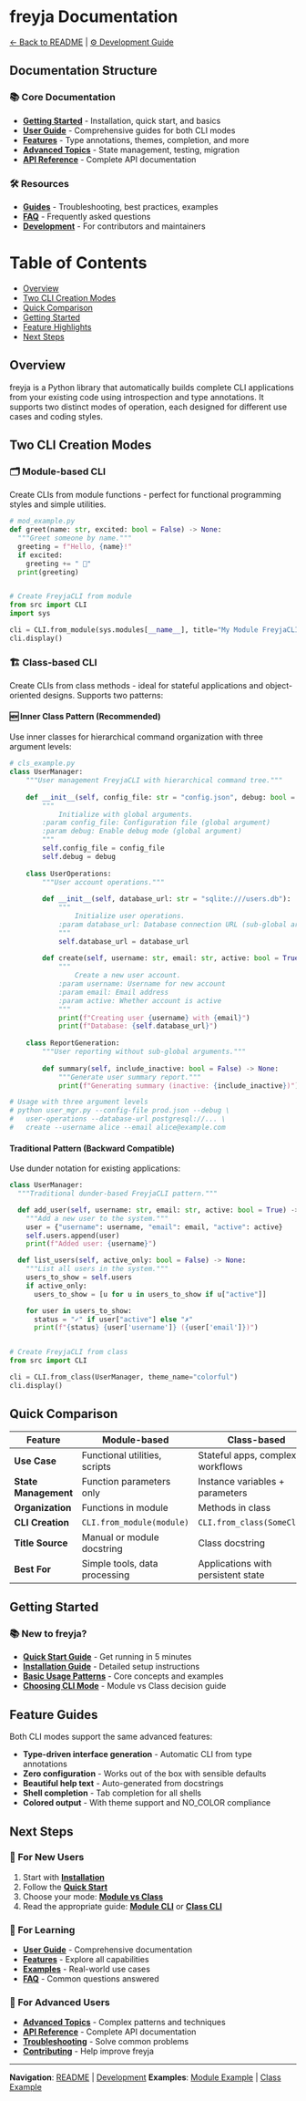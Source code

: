 # freyja Documentation

[← Back to README](../README.md) | [⚙️ Development Guide](../CLAUDE.md)

## Documentation Structure

### 📚 Core Documentation
- **[Getting Started](getting-started/index.md)** - Installation, quick start, and basics
- **[User Guide](user-guide/index.md)** - Comprehensive guides for both CLI modes
- **[Features](features/index.md)** - Type annotations, themes, completion, and more
- **[Advanced Topics](advanced/index.md)** - State management, testing, migration
- **[API Reference](reference/index.md)** - Complete API documentation

### 🛠️ Resources
- **[Guides](guides/index.md)** - Troubleshooting, best practices, examples
- **[FAQ](faq.md)** - Frequently asked questions
- **[Development](development/index.md)** - For contributors and maintainers

# Table of Contents
- [Overview](#overview)
- [Two CLI Creation Modes](#two-cli-creation-modes)
- [Quick Comparison](#quick-comparison)
- [Getting Started](#getting-started)
- [Feature Highlights](#feature-highlights)
- [Next Steps](#next-steps)

## Overview

freyja is a Python library that automatically builds complete CLI applications from your existing code using introspection and type annotations. It supports two distinct modes of operation, each designed for different use cases and coding styles.

## Two CLI Creation Modes

### 🗂️ Module-based CLI
Create CLIs from module functions - perfect for functional programming styles and simple utilities.

```python
# mod_example.py
def greet(name: str, excited: bool = False) -> None:
  """Greet someone by name."""
  greeting = f"Hello, {name}!"
  if excited:
    greeting += " 🎉"
  print(greeting)


# Create FreyjaCLI from module
from src import CLI
import sys

cli = CLI.from_module(sys.modules[__name__], title="My Module FreyjaCLI")
cli.display()
```

### 🏗️ Class-based CLI
Create CLIs from class methods - ideal for stateful applications and object-oriented designs. Supports two patterns:

#### **🆕 Inner Class Pattern (Recommended)**
Use inner classes for hierarchical command organization with three argument levels:

```python
# cls_example.py
class UserManager:
    """User management FreyjaCLI with hierarchical command tree."""
    
    def __init__(self, config_file: str = "config.json", debug: bool = False):
        """
            Initialize with global arguments.        
        :param config_file: Configuration file (global argument)
        :param debug: Enable debug mode (global argument)
        """
        self.config_file = config_file
        self.debug = debug
    
    class UserOperations:
        """User account operations."""
        
        def __init__(self, database_url: str = "sqlite:///users.db"):
            """
                Initialize user operations.            
            :param database_url: Database connection URL (sub-global argument)
            """
            self.database_url = database_url
        
        def create(self, username: str, email: str, active: bool = True) -> None:
            """
                Create a new user account.            
            :param username: Username for new account
            :param email: Email address
            :param active: Whether account is active
            """
            print(f"Creating user {username} with {email}")
            print(f"Database: {self.database_url}")
    
    class ReportGeneration:
        """User reporting without sub-global arguments."""
        
        def summary(self, include_inactive: bool = False) -> None:
            """Generate user summary report."""
            print(f"Generating summary (inactive: {include_inactive})")

# Usage with three argument levels
# python user_mgr.py --config-file prod.json --debug \
#   user-operations --database-url postgresql://... \
#   create --username alice --email alice@example.com
```

#### **Traditional Pattern (Backward Compatible)**
Use dunder notation for existing applications:

```python
class UserManager:
  """Traditional dunder-based FreyjaCLI pattern."""

  def add_user(self, username: str, email: str, active: bool = True) -> None:
    """Add a new user to the system."""
    user = {"username": username, "email": email, "active": active}
    self.users.append(user)
    print(f"Added user: {username}")

  def list_users(self, active_only: bool = False) -> None:
    """List all users in the system."""
    users_to_show = self.users
    if active_only:
      users_to_show = [u for u in users_to_show if u["active"]]

    for user in users_to_show:
      status = "✓" if user["active"] else "✗"
      print(f"{status} {user['username']} ({user['email']})")


# Create FreyjaCLI from class
from src import CLI

cli = CLI.from_class(UserManager, theme_name="colorful")
cli.display()
```

## Quick Comparison

| Feature | Module-based | Class-based |
|---------|-------------|-------------|
| **Use Case** | Functional utilities, scripts | Stateful apps, complex workflows |
| **State Management** | Function parameters only | Instance variables + parameters |
| **Organization** | Functions in module | Methods in class |
| **CLI Creation** | `CLI.from_module(module)` | `CLI.from_class(SomeClass)` |
| **Title Source** | Manual or module docstring | Class docstring |
| **Best For** | Simple tools, data processing | Applications with persistent state |

## Getting Started

### 📚 New to freyja?
- **[Quick Start Guide](getting-started/quick-start.md)** - Get running in 5 minutes
- **[Installation Guide](getting-started/installation.md)** - Detailed setup instructions
- **[Basic Usage Patterns](getting-started/basic-usage.md)** - Core concepts and examples
- **[Choosing CLI Mode](getting-started/choosing-cli-mode.md)** - Module vs Class decision guide

## Feature Guides

Both CLI modes support the same advanced features:

- **Type-driven interface generation** - Automatic CLI from type annotations
- **Zero configuration** - Works out of the box with sensible defaults
- **Beautiful help text** - Auto-generated from docstrings
- **Shell completion** - Tab completion for all shells
- **Colored output** - With theme support and NO_COLOR compliance

## Next Steps

### 🚀 For New Users
1. Start with **[Installation](getting-started/installation.md)**
2. Follow the **[Quick Start](getting-started/quick-start.md)**
3. Choose your mode: **[Module vs Class](getting-started/choosing-cli-mode.md)**
4. Read the appropriate guide: **[Module CLI](user-guide/module-cli.md)** or **[Class CLI](user-guide/class-cli.md)**

### 📖 For Learning
- **[User Guide](user-guide/index.md)** - Comprehensive documentation
- **[Features](features/index.md)** - Explore all capabilities
- **[Examples](guides/examples.md)** - Real-world use cases
- **[FAQ](faq.md)** - Common questions answered

### 🔧 For Advanced Users
- **[Advanced Topics](advanced/index.md)** - Complex patterns and techniques
- **[API Reference](reference/index.md)** - Complete API documentation
- **[Troubleshooting](guides/troubleshooting.md)** - Solve common problems
- **[Contributing](development/contributing.md)** - Help improve freyja

---

**Navigation**: [README](../README.md) | [Development](../CLAUDE.md)
**Examples**: [Module Example](../examples/mod_example.py) | [Class Example](../examples/cls_example.py)
